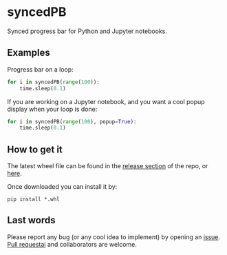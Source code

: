 # syncedPB
Synced progress bar for Python and Jupyter notebooks.


## Examples

Progress bar on a loop:

```python
for i in syncedPB(range(100)):
    time.sleep(0.1)
```

If you are working on a Jupyter notebook, and you want a cool popup display when your loop is done:

```python
for i in syncedPB(range(100), popup=True):
    time.sleep(0.1)
```

## How to get it

The latest wheel file can be found in the [release section](https://github.com/javirrs/syncedPB/releases) of the repo, or [here](https://github.com/javirrs/syncedPB/releases/download/v0.0.1/syncedPB-0.0.1-py3-none-any.whl).

Once downloaded you can install it by:

```
pip install *.whl
```

## Last words

Please report any bug (or any cool idea to implement) by opening an [issue](https://github.com/javirrs/syncedPB/issues). [Pull requestai](https://github.com/javirrs/syncedPB/pulls) and collaborators are welcome.
